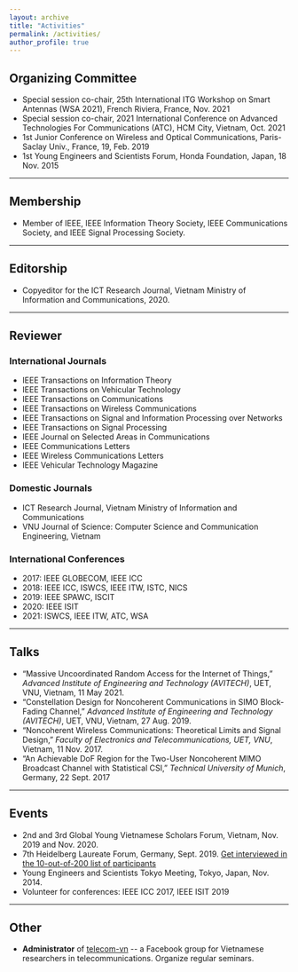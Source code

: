 ```yaml
---
layout: archive
title: "Activities"
permalink: /activities/
author_profile: true
---
```


## Organizing Committee

* Special session co-chair, 25th International ITG Workshop on Smart Antennas (WSA 2021), French Riviera, France, Nov. 2021
* Special session co-chair, 2021 International Conference on Advanced Technologies For Communications (ATC), HCM City, Vietnam, Oct. 2021
* 1st Junior Conference on Wireless and Optical Communications, Paris-Saclay Univ., France, 19, Feb. 2019
* 1st Young Engineers and Scientists Forum, Honda Foundation, Japan, 18 Nov. 2015

---
## Membership

* Member of IEEE, IEEE Information Theory Society, IEEE Communications Society, and IEEE Signal Processing Society.

---
## Editorship

* Copyeditor for the ICT Research Journal, Vietnam Ministry of Information and Communications, 2020.

---
## Reviewer

### International Journals

* IEEE Transactions on Information Theory
* IEEE Transactions on Vehicular Technology
* IEEE Transactions on Communications
* IEEE Transactions on Wireless Communications
* IEEE Transactions on Signal and Information Processing over Networks
* IEEE Transactions on Signal Processing
* IEEE Journal on Selected Areas in Communications
* IEEE Communications Letters
* IEEE Wireless Communications Letters
* IEEE Vehicular Technology Magazine 
 
### Domestic Journals

* ICT Research Journal, Vietnam Ministry of Information and Communications
* VNU Journal of Science: Computer Science and Communication Engineering, Vietnam

### International Conferences

* 2017: IEEE GLOBECOM, IEEE ICC
* 2018: IEEE ICC, ISWCS, IEEE ITW, ISTC, NICS
* 2019: IEEE SPAWC, ISCIT
* 2020: IEEE ISIT
* 2021: ISWCS, IEEE ITW, ATC, WSA

---
## Talks

* “Massive Uncoordinated Random Access for the Internet of Things,” *Advanced Institute of Engineering and Technology (AVITECH)*, UET, VNU, Vietnam, 11 May 2021.
* “Constellation Design for Noncoherent Communications in SIMO Block-Fading Channel,” *Advanced Institute of Engineering and Technology (AVITECH)*, UET, VNU, Vietnam, 27 Aug. 2019.
* “Noncoherent Wireless Communications: Theoretical Limits and Signal Design,” *Faculty of Electronics and Telecommunications, UET, VNU*, Vietnam, 11 Nov. 2017.
* “An Achievable DoF Region for the Two-User Noncoherent MIMO Broadcast Channel with Statistical CSI,” *Technical University of Munich*, Germany, 22 Sept. 2017

---
## Events
* 2nd and 3rd Global Young Vietnamese Scholars Forum, Vietnam, Nov. 2019 and Nov. 2020. 
* 7th Heidelberg Laureate Forum, Germany, Sept. 2019. [Get interviewed in the 10-out-of-200 list of participants](https://scilogs.spektrum.de/hlf/10-out-of-200-serving-the-people-khac-hoang-ngo-improves-our-telecommunication/)
* Young Engineers and Scientists Tokyo Meeting, Tokyo, Japan, Nov. 2014.
* Volunteer for conferences: IEEE ICC 2017, IEEE ISIT 2019

---
## Other
* **Administrator** of [telecom-vn](https://www.facebook.com/groups/telecomvn) -- a Facebook group for Vietnamese researchers in telecommunications. Organize regular seminars.
